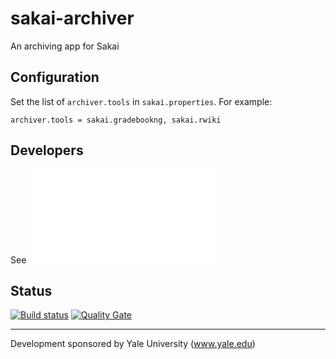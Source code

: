# sakai-archiver
An archiving app for Sakai

## Configuration

Set the list of `archiver.tools` in `sakai.properties`.
For example:

````
archiver.tools = sakai.gradebookng, sakai.rwiki
````

## Developers
See ![DEVELOPERS.md](DEVELOPERS.md)

## Status
[![Build status](https://travis-ci.org/steveswinsburg/sakai-archiver.svg?branch=master)](https://travis-ci.org/steveswinsburg/sakai-archiver) 
[![Quality Gate](https://sonarqube.com/api/badges/gate?key=org.sakaiproject.archiver:archiver)](https://sonarqube.com/dashboard/index/org.sakaiproject.archiver:archiver)

---
Development sponsored by Yale University (www.yale.edu)
